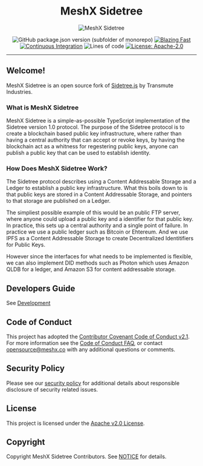 <!--
parent:
  order: false
-->

<div align="center">
  <h1>MeshX Sidetree</h1>
</div>

<!-- Header -->
<p align="center">
    <img src="./docs/images/meshx-sidetree-header.png" alt="MeshX Sidetree">
</p>

<!-- Badges -->

<div align="center">

![GitHub package.json version (subfolder of monorepo)](https://img.shields.io/github/package-json/v/meshx-org/meshx-sidetree?filename=packages%2Fcore%2Fpackage.json)
[![Blazing Fast](https://badgen.now.sh/badge/speed/blazing%20%F0%9F%94%A5/green)](https://npm.im/tsdx)
[![Continuous Integration](https://github.com/meshx-org/meshx-sidetree/workflows/CI/badge.svg)](https://github.com/meshx-org/meshx-sidetree/actions/workflows/ci.yml)
![Lines of code](https://img.shields.io/tokei/lines/github/meshx-org/meshx-sidetree)
[![License: Apache-2.0](https://img.shields.io/github/license/meshx-org/sidetree-sdk)](https://opensource.org/licenses/Apache-2.0)

</div>

---

## Welcome!

MeshX Sidetree is an open source fork of [Sidetree.js](https://github.com/transmute-industries/sidetree.js) by Transmute Industries.

### What is MeshX Sidetree

MeshX Sidetree is a simple-as-possible TypeScript implementation of the Sidetree version
1.0 protocol. The purpose of the Sidetree protocol is to create a blockchain based
public key infrastructure, where rather than having a central authority that can
accept or revoke keys, by having the blockchain act as a whitness for regestering
public keys, anyone can publish a public key that can be used to establish identity.

### How Does MeshX Sidetree Work?

The Sidetree protocol describes using a Content Addressable Storage and a Ledger
to establish a public key infrastructure. What this boils down to is that public keys
are stored in a Content Addressable Storage, and pointers to that storage are published
on a Ledger.

The simpliest possible example of this would be an public FTP server, where anyone could
upload a public key and a identifier for that public key. In practice, this sets up a
central authority and a single point of failure. In practice we use a public ledger
such as Bitcoin or Ehtereum. And we use IPFS as a Content Addressable Storage to
create Decentralized Identitifiers for Public Keys.

However since the interfaces for what needs to be implemented is flexible, we can also
implement DID methods such as Photon which uses Amazon QLDB for a ledger, and Amazon S3
for content addressable storage.

<!-- 
## Public MeshX Sidetree Nodes

- https://ropsten.element.meshx.co/
- https://element.shellshop.lol/ 
-->

<!--## Project Resources

[TBD]

- [Project Website](https://opensearch.org/)
- [Downloads](https://opensearch.org/downloads.html)
- [Documentation](https://opensearch.org/docs/)
- Need help? Try [Forums](https://discuss.opendistrocommunity.dev/)
- [Project Principles](https://opensearch.org/#principles)
- [Contributing to OpenSearch](CONTRIBUTING.md)
- [Maintainer Responsibilities](MAINTAINERS.md)
- [Admin Responsibilities](ADMINS.md)
- [Release Management](RELEASING.md)
- [Testing](TESTING.md)
- [Security](SECURITY.md)
-->

## Developers Guide

See [Development](./DEVELOPMENT.md)

<!--
## Commercial Support

Commercial support for these libraries is available upon request from MeshX: [support@meshx.co](mailto:support@meshx.co)
-->

## Code of Conduct

This project has adopted the [Contributor Covenant Code of Conduct v2.1](CODE_OF_CONDUCT.md). For more information see the [Code of Conduct FAQ](https://www.contributor-covenant.org/faq), or contact [opensource@meshx.co](mailto:opensource@meshx.co) with any additional questions or comments.

## Security Policy

Please see our [security policy](./SECURITY.md) for additional details about responsible disclosure of security related issues.

## License

This project is licensed under the [Apache v2.0 License](LICENSE.txt).

## Copyright

Copyright MeshX Sidetree Contributors. See [NOTICE](NOTICE.txt) for details.

<!--
## Trademark

MeshX Sidetree is a registered trademark of Amazon Web Services.

MeshX Sidetree includes certain Apache-licensed Elasticsearch code from Elasticsearch B.V. and other source code. Elasticsearch B.V. is not the source of that other source code. ELASTICSEARCH is a registered trademark of Elasticsearch B.V.
-->
